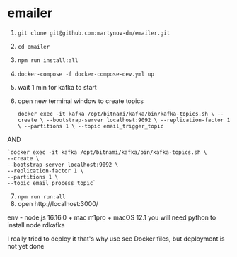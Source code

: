 # emailer
1) `git clone git@github.com:martynov-dm/emailer.git`
2) `cd emailer`
3) `npm run install:all`
4) `docker-compose -f docker-compose-dev.yml up`
5) wait 1 min for kafka to start
6) open new terminal window to create topics

    `docker exec -it kafka /opt/bitnami/kafka/bin/kafka-topics.sh \
    --create \
    --bootstrap-server localhost:9092 \
    --replication-factor 1 \
    --partitions 1 \
    --topic email_trigger_topic`
  
  AND
  
  
    `docker exec -it kafka /opt/bitnami/kafka/bin/kafka-topics.sh \
    --create \
    --bootstrap-server localhost:9092 \
    --replication-factor 1 \
    --partitions 1 \
    --topic email_process_topic`
    
7) `npm run run:all`
8) open http://localhost:3000/

env - node.js 16.16.0 + mac m1pro + macOS 12.1
you will need python to install node rdkafka

I really tried to deploy it that's why use see Docker files, but deployment is not yet done
